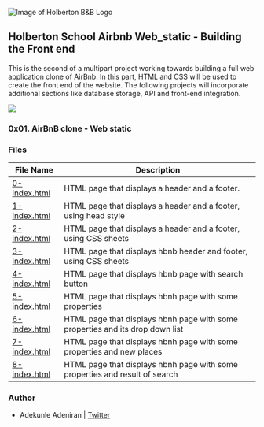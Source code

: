 ![Image of Holberton B&B Logo](https://s3.amazonaws.com/intranet-projects-files/holbertonschool-higher-level_programming+/263/HBTN-hbnb-Final.png)

## Holberton School Airbnb Web_static - Building the Front end

This is the second of a multipart project working towards building a full web application clone of AirBnb. In this part, HTML and CSS will be used to create the front end of the website. 
The following projects will incorporate additional sections like database storage, API and front-end integration.


![](https://s3.amazonaws.com/intranet-projects-files/concepts/74/hbnb_step1.png)

### 0x01. AirBnB clone - Web static

### Files
File Name | Description
--- | ---
[0-index.html](./0-index.html) | HTML page that displays a header and a footer.
[1-index.html](./1-index.html) | HTML page that displays a header and a footer, using head style
[2-index.html](./2-index.html) | HTML page that displays a header and a footer, using CSS sheets
[3-index.html](./3-index.html) | HTML page that displays hbnb header and footer, using CSS sheets
[4-index.html](./4-index.html) | HTML page that displays hbnb page with search button
[5-index.html](./5-index.html) | HTML page that displays hbnh page with some properties
[6-index.html](./6-index.html) | HTML page that displays hbnh page with some properties and its drop down list
[7-index.html](./7-index.html) | HTML page that displays hbnh page with some properties and new places
[8-index.html](./8-index.html) | HTML page that displays hbnh page with some properties and result of search
### Author
* Adekunle Adeniran |  [Twitter](https://twitter.com/flourishcodes)
